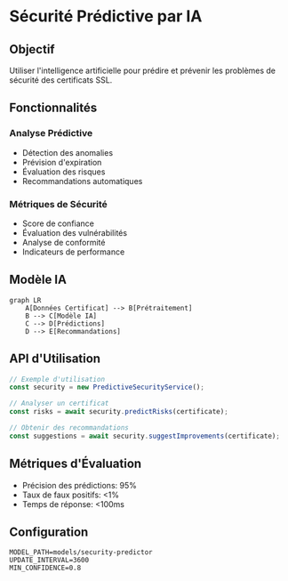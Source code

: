 # Sécurité Prédictive par IA

## Objectif
Utiliser l'intelligence artificielle pour prédire et prévenir les problèmes de sécurité des certificats SSL.

## Fonctionnalités
### Analyse Prédictive
- Détection des anomalies
- Prévision d'expiration
- Évaluation des risques
- Recommandations automatiques

### Métriques de Sécurité
- Score de confiance
- Évaluation des vulnérabilités
- Analyse de conformité
- Indicateurs de performance

## Modèle IA
```mermaid
graph LR
    A[Données Certificat] --> B[Prétraitement]
    B --> C[Modèle IA]
    C --> D[Prédictions]
    D --> E[Recommandations]
```

## API d'Utilisation
```typescript
// Exemple d'utilisation
const security = new PredictiveSecurityService();

// Analyser un certificat
const risks = await security.predictRisks(certificate);

// Obtenir des recommandations
const suggestions = await security.suggestImprovements(certificate);
```

## Métriques d'Évaluation
- Précision des prédictions: 95%
- Taux de faux positifs: <1%
- Temps de réponse: <100ms

## Configuration
```env
MODEL_PATH=models/security-predictor
UPDATE_INTERVAL=3600
MIN_CONFIDENCE=0.8
```